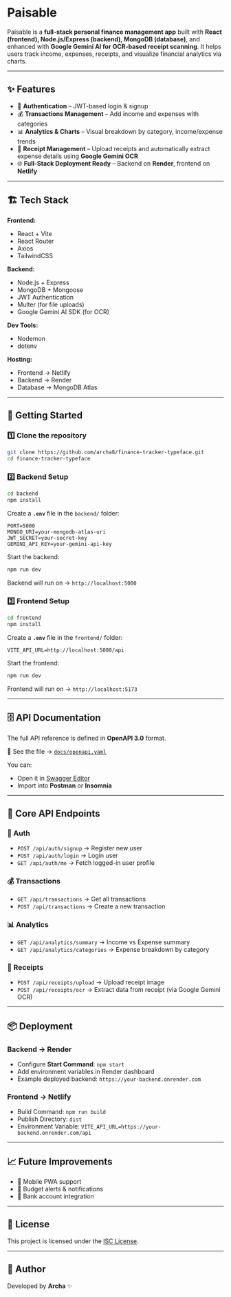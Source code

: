 # Paisable

Paisable is a **full-stack personal finance management app** built with **React (frontend), Node.js/Express (backend), MongoDB (database)**, and enhanced with **Google Gemini AI for OCR-based receipt scanning**. It helps users track income, expenses, receipts, and visualize financial analytics via charts.

---

## ✨ Features

* 🔑 **Authentication** – JWT-based login & signup
* 💰 **Transactions Management** – Add income and expenses with categories
* 📊 **Analytics & Charts** – Visual breakdown by category, income/expense trends
* 🧾 **Receipt Management** – Upload receipts and automatically extract expense details using **Google Gemini OCR**
* 🌐 **Full-Stack Deployment Ready** – Backend on **Render**, frontend on **Netlify**

---

## 🏗️ Tech Stack

**Frontend:**

* React + Vite
* React Router
* Axios
* TailwindCSS

**Backend:**

* Node.js + Express
* MongoDB + Mongoose
* JWT Authentication
* Multer (for file uploads)
* Google Gemini AI SDK (for OCR)

**Dev Tools:**

* Nodemon
* dotenv

**Hosting:**

* Frontend → Netlify
* Backend → Render
* Database → MongoDB Atlas

---

## 🚀 Getting Started

### 1️⃣ Clone the repository

```bash
git clone https://github.com/archa8/finance-tracker-typeface.git
cd finance-tracker-typeface
```

### 2️⃣ Backend Setup

```bash
cd backend
npm install
```

Create a **`.env`** file in the `backend/` folder:

```env
PORT=5000
MONGO_URI=your-mongodb-atlas-uri
JWT_SECRET=your-secret-key
GEMINI_API_KEY=your-gemini-api-key
```

Start the backend:

```bash
npm run dev
```

Backend will run on → `http://localhost:5000`

### 3️⃣ Frontend Setup

```bash
cd frontend
npm install
```

Create a **`.env`** file in the `frontend/` folder:

```env
VITE_API_URL=http://localhost:5000/api
```

Start the frontend:

```bash
npm run dev
```

Frontend will run on → `http://localhost:5173`

---

## 🗄️ API Documentation

The full API reference is defined in **OpenAPI 3.0** format.

📖 See the file → [`docs/openapi.yaml`](./docs/openapi.yaml)

You can:

* Open it in [Swagger Editor](https://editor.swagger.io/)
* Import into **Postman** or **Insomnia**

---

## 📡 Core API Endpoints

### 🔑 Auth

* `POST /api/auth/signup` → Register new user
* `POST /api/auth/login` → Login user
* `GET /api/auth/me` → Fetch logged-in user profile

### 💰 Transactions

* `GET /api/transactions` → Get all transactions
* `POST /api/transactions` → Create a new transaction

### 📊 Analytics

* `GET /api/analytics/summary` → Income vs Expense summary
* `GET /api/analytics/categories` → Expense breakdown by category

### 🧾 Receipts

* `POST /api/receipts/upload` → Upload receipt image
* `POST /api/receipts/ocr` → Extract data from receipt (via Google Gemini OCR)

---

## 📦 Deployment

### Backend → Render

* Configure **Start Command**: `npm start`
* Add environment variables in Render dashboard
* Example deployed backend: `https://your-backend.onrender.com`

### Frontend → Netlify

* Build Command: `npm run build`
* Publish Directory: `dist`
* Environment Variable: `VITE_API_URL=https://your-backend.onrender.com/api`

---

## 📈 Future Improvements

* 📱 Mobile PWA support
* 🔔 Budget alerts & notifications
* 🏦 Bank account integration

---

## 📝 License

This project is licensed under the [ISC License](LICENSE).

---

## 👤 Author

Developed by **Archa** ✨
